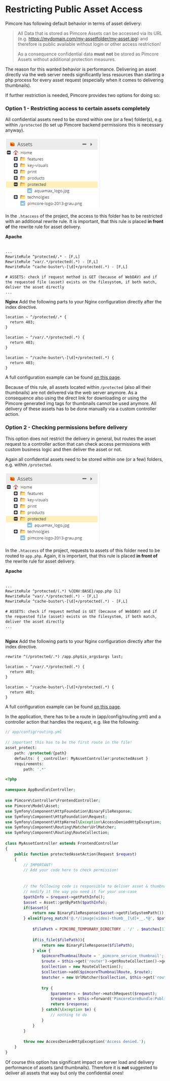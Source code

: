 # Restricting Public Asset Access

Pimcore has following default behavior in terms of asset delivery: 

> All Data that is stored as Pimcore Assets can be accessed via its URL (e.g. https://mydomain.com/my-assetfolder/my-asset.jpg) 
> and therefore is public available without login or other access restriction!
> 
> As a consequence confidential data **must not** be stored as Pimcore Assets without additional protection measures.

The reason for this wanted behavior is performance. Delivering an asset directly via the web server needs significantly 
less resources than starting a php process for every asset request (especially when it comes to delivering thumbnails).  


If further restriction is needed, Pimcore provides two options for doing so: 


### Option 1 - Restricting access to certain assets completely  

All confidential assets need to be stored within one (or a few) folder(s), e.g. within `/protected` (to set up Pimcore 
backend permissions this is necessary anyway). 

![Protected Folder](../img/asset-access-restriction.png)

In the `.htaccess` of the project, the access to this folder has to be restricted with an additional rewrite rule. It is
important, that this rule is placed **in front of** the rewrite rule for asset delivery. 

**Apache**
```.htaccess

...
RewriteRule ^protected/.* - [F,L]
RewriteRule ^var/.*/protected(.*) - [F,L]
RewriteRule ^cache-buster\-[\d]+/protected(.*) - [F,L]

# ASSETS: check if request method is GET (because of WebDAV) and if the requested file (asset) exists on the filesystem, if both match, deliver the asset directly
...

```

**Nginx**
Add the following parts to your Nginx configuration directly after the index directive. 
````
location ~ ^/protected/.* {
  return 403;
}

location ~ ^/var/.*/protected(.*) {
  return 403;
}

location ~ ^/cache-buster\-[\d]+/protected(.*) {
  return 403;
}
````
A full configuration example can be found [on this page](../23_Installation_and_Upgrade/03_System_Setup_and_Hosting/02_Nginx_Configuration.md).


Because of this rule, all assets located within `/protected` (also all their thumbnails) are not delivered via the web 
server anymore. As a consequence also using the direct link for downloading or using the Pimcore generated img tags for 
thumbnails cannot be used anymore. All delivery of these assets has to be done manually via a custom controller action. 


### Option 2 - Checking permissions before delivery 

This option does not restrict the delivery in general, but routes the asset request to a controller action that can check 
access permissions with custom business logic and then deliver the asset or not. 

Again all confidential assets need to be stored within one (or a few) folders, e.g. within `/protected`. 

![Protected Folder](../img/asset-access-restriction.png)

In the `.htaccess` of the project, requests to assets of this folder need to be routed to `app.php`. Again, it is
important, that this rule is placed **in front of** the rewrite rule for asset delivery.

**Apache**
```.htaccess
 
...
RewriteRule ^protected/(.*) %{ENV:BASE}/app.php [L]
RewriteRule ^var/.*/protected(.*) - [F,L]
RewriteRule ^cache-buster\-[\d]+/protected(.*) - [F,L]

# ASSETS: check if request method is GET (because of WebDAV) and if the requested file (asset) exists on the filesystem, if both match, deliver the asset directly
...
 
```

**Nginx**
Add the following parts to your Nginx configuration directly after the index directive. 

````
rewrite ^(/protected/.*) /app.php$is_args$args last;

location ~ ^/var/.*/protected(.*) {
  return 403;
}

location ~ ^/cache-buster\-[\d]+/protected(.*) {
  return 403;
}
````
A full configuration example can be found [on this page](../23_Installation_and_Upgrade/03_System_Setup_and_Hosting/02_Nginx_Configuration.md).


In the application, there has to be a route in (app/config/routing.yml) and a controller action that handles the request, e.g. like the following:

```php
// app/config/routing.yml

// important this has to be the first route in the file!
asset_protect:
    path: /protected/{path}
    defaults: { _controller: MyAssetController:protectedAsset }
    requirements:
        path: '.*'

```


```php 
<?php

namespace AppBundle\Controller;

use Pimcore\Controller\FrontendController;
use Pimcore\Model\Asset;
use Symfony\Component\HttpFoundation\BinaryFileResponse;
use Symfony\Component\HttpFoundation\Request;
use Symfony\Component\HttpKernel\Exception\AccessDeniedHttpException;
use Symfony\Component\Routing\Matcher\UrlMatcher;
use Symfony\Component\Routing\RouteCollection;

class MyAssetController extends FrontendController
{
    public function protectedAssetAction(Request $request)
    {
        // IMPORTANT!
        // Add your code here to check permission!


        // the following code is responsible to deliver asset & thumbnail contents
        // modify it the way you need it for your use-case
        $pathInfo = $request->getPathInfo();
        $asset = Asset::getByPath($pathInfo);
        if($asset){
            return new BinaryFileResponse($asset->getFileSystemPath());
        } elseif(preg_match('@.*/(image|video)-thumb__[\d]+__.*@', $pathInfo, $matches)) {

            $filePath = PIMCORE_TEMPORARY_DIRECTORY . '/' . $matches[1] . '-thumbnails' . urldecode($pathInfo);

            if(is_file($filePath)){
                return new BinaryFileResponse($filePath);
            } else {
                $pimcoreThumbnailRoute = '_pimcore_service_thumbnail';
                $route = $this->get('router')->getRouteCollection()->get($pimcoreThumbnailRoute);
                $collection = new RouteCollection();
                $collection->add($pimcoreThumbnailRoute, $route);
                $matcher = new UrlMatcher($collection, $this->get('router')->getContext());

                try {
                    $parameters = $matcher->matchRequest($request);
                    $response = $this->forward('PimcoreCoreBundle:PublicServices:thumbnail', $parameters);
                    return $response;
                } catch(\Exception $e) {
                    // nothing to do
                }
            }
        }

        throw new AccessDeniedHttpException('Access denied.');
    }
}
```

Of course this option has significant impact on server load and delivery performance of assets (and thumbnails). Therefore
it is **not** suggested to deliver all assets that way but only the confidential ones!  
